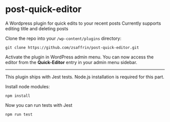 # post-quick-editor

A Wordpress plugin for quick edits to your recent posts
Currently supports editing title and deleting posts

Clone the repo into your `/wp-content/plugins` directory:
```
git clone https://github.com/zsaffrin/post-quick-editor.git
```

Activate the plugin in WordPress admin menu.
You can now access the editor from the **Quick-Editor** entry in your admin menu sidebar.

---
This plugin ships with Jest tests. Node.js installation is required for this part.

Install node modules:
```
npm install
```

Now you can run tests with Jest
```
npm run test
```
